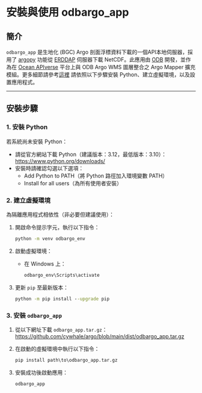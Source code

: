 # 安裝與使用 odbargo_app

## 簡介  
`odbargo_app` 是生地化 (BGC) Argo 剖面浮標資料下載的一個API本地伺服器，採用了 [argopy](https://argopy.readthedocs.io/en/latest/) 功能從 [ERDDAP](https://erddap.ifremer.fr/erddap/index.html) 伺服器下載 NetCDF。此應用由 [ODB](https://www.odb.ntu.edu.tw/) 開發，並作為在 [Ocean APIverse](https://api.odb.ntu.edu.tw/hub/) 平台上與 ODB Argo WMS 圖層整合之 Argo Mapper 擴充模組。更多細節請參考[這裡](https://api.odb.ntu.edu.tw/hub/?help=Argo) 請依照以下步驟安裝 Python、建立虛擬環境，以及設置應用程式。

---  

## 安裝步驟  

### 1. 安裝 Python  
若系統尚未安裝 Python：  
- 請從官方網站下載 Python（建議版本：3.12，最低版本：3.10）：  
  https://www.python.org/downloads/  
- 安裝時請確認勾選以下選項：  
  - Add Python to PATH（將 Python 路徑加入環境變數 PATH）  
  - Install for all users（為所有使用者安裝）  

### 2. 建立虛擬環境  
為隔離應用程式相依性（非必要但建議使用）：  

1. 開啟命令提示字元，執行以下指令：  
   ```cmd
   python -m venv odbargo_env
   ```  

2. 啟動虛擬環境：  
   - 在 Windows 上：  
     ```cmd
     odbargo_env\Scripts\activate
     ```  

3. 更新 `pip` 至最新版本：  
   ```cmd
   python -m pip install --upgrade pip
   ```  

### 3. 安裝 `odbargo_app`  
1. 從以下網址下載 `odbargo_app.tar.gz`：  
   https://github.com/cywhale/argo/blob/main/dist/odbargo_app.tar.gz  

2. 在啟動的虛擬環境中執行以下指令：  
   ```cmd
   pip install path\to\odbargo_app.tar.gz
   ```  

3. 安裝成功後啟動應用：  
   ```cmd
   odbargo_app
   ```  
